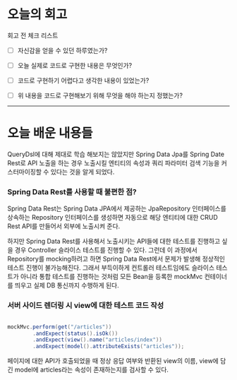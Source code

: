 
# 오늘의 회고

회고 전 체크 리스트
- [ ] 자신감을 얻을 수 있던 하루였는가?
- [ ] 오늘 실제로 코드로 구현한 내용은 무엇인가?
- [ ] 코드로 구현하기 어렵다고 생각한 내용이 있었는가?
- [ ] 위 내용을 코드로 구현해보기 위해 무엇을 해야 하는지 정했는가?




---
# 오늘 배운 내용들

QueryDsl에 대해 제대로 학습 해보지는 않았지만 Spring Data Jpa를 Spring Date Rest로 API 노출을 하는 경우 노출시킬 엔티티의 속성과 쿼리 파라미터 검색 기능을 커스터마이징할 수 있다는 것을 알게 되었다. 

### Spring Data Rest를 사용할 때 불편한 점?

Spring Data Rest는 Spring Data JPA에서 제공하는 JpaRepository 인터페이스를 상속하는 Repository 인터페이스를 생성하면 자동으로 해당 엔티티에 대한 CRUD Rest API를 만들어서 외부에 노출시켜 준다.

하지만 Spring Data Rest를 사용해서 노출시키는 API들에 대한 테스트를 진행하고 싶을 경우 Controller 슬라이스 테스트를 진행할 수 있다. 그런데 이 과정에서 Repository를 mocking하려고 하면 Spring Data Rest에서 문제가 발생해 정상적인 테스트 진행이 불가능해진다. 그래서 부득이하게 컨트롤러 테스트임에도 슬라이스 테스트가 아니라 통합 테스트를 진행하는 것처럼 모든 Bean을 등록한 mockMvc 컨테이너를 띄우고 실제 DB 통신까지 수행하게 된다.


### 서버 사이드 렌더링 시 view에 대한 테스트 코드 작성

~~~ java

mockMvc.perform(get("/articles"))
		.andExpect(status().isOk())
		.andExpect(view().name("articles/index"))
		.andExpect(model().attributeExists("articles")); 

~~~

페이지에 대한 API가 호출되었을 때 정상 응답 여부와 반환된 view의 이름, view에 담긴 model에 articles라는 속성이 존재하는지를 검사할 수 있다.